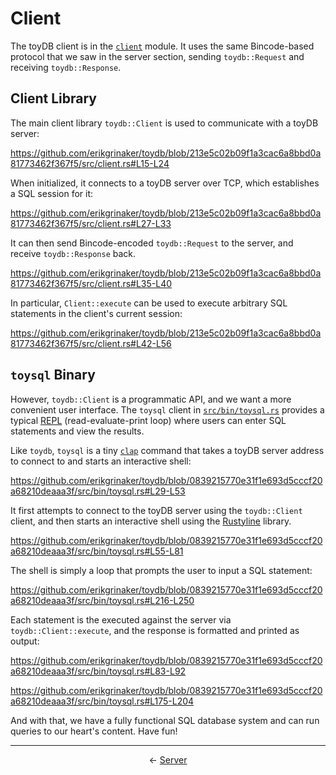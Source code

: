 # Client

The toyDB client is in the [`client`](https://github.com/erikgrinaker/toydb/blob/213e5c02b09f1a3cac6a8bbd0a81773462f367f5/src/client.rs)
module. It uses the same Bincode-based protocol that we saw in the server section, sending
`toydb::Request` and receiving `toydb::Response`.

## Client Library

The main client library `toydb::Client` is used to communicate with a toyDB server:

https://github.com/erikgrinaker/toydb/blob/213e5c02b09f1a3cac6a8bbd0a81773462f367f5/src/client.rs#L15-L24

When initialized, it connects to a toyDB server over TCP, which establishes a SQL session for it:

https://github.com/erikgrinaker/toydb/blob/213e5c02b09f1a3cac6a8bbd0a81773462f367f5/src/client.rs#L27-L33

It can then send Bincode-encoded `toydb::Request` to the server, and receive `toydb::Response`
back.

https://github.com/erikgrinaker/toydb/blob/213e5c02b09f1a3cac6a8bbd0a81773462f367f5/src/client.rs#L35-L40


In particular, `Client::execute` can be used to execute arbitrary SQL statements in the client's
current session:

https://github.com/erikgrinaker/toydb/blob/213e5c02b09f1a3cac6a8bbd0a81773462f367f5/src/client.rs#L42-L56

## `toysql` Binary

However, `toydb::Client` is a programmatic API, and we want a more convenient user interface.
The `toysql` client in [`src/bin/toysql.rs`](https://github.com/erikgrinaker/toydb/blob/0839215770e31f1e693d5cccf20a68210deaaa3f/src/bin/toysql.rs)
provides a typical [REPL](https://en.wikipedia.org/wiki/Read–eval–print_loop) (read-evaluate-print loop) where users can enter SQL statements and view the results.

Like `toydb`, `toysql` is a tiny [`clap`](https://docs.rs/clap/latest/clap/) command that takes a
toyDB server address to connect to and starts an interactive shell:

https://github.com/erikgrinaker/toydb/blob/0839215770e31f1e693d5cccf20a68210deaaa3f/src/bin/toysql.rs#L29-L53

It first attempts to connect to the toyDB server using the `toydb::Client` client, and then starts
an interactive shell using the [Rustyline](https://docs.rs/rustyline/latest/rustyline/) library.

https://github.com/erikgrinaker/toydb/blob/0839215770e31f1e693d5cccf20a68210deaaa3f/src/bin/toysql.rs#L55-L81

The shell is simply a loop that prompts the user to input a SQL statement:

https://github.com/erikgrinaker/toydb/blob/0839215770e31f1e693d5cccf20a68210deaaa3f/src/bin/toysql.rs#L216-L250

Each statement is the executed against the server via `toydb::Client::execute`, and the response
is formatted and printed as output:

https://github.com/erikgrinaker/toydb/blob/0839215770e31f1e693d5cccf20a68210deaaa3f/src/bin/toysql.rs#L83-L92

https://github.com/erikgrinaker/toydb/blob/0839215770e31f1e693d5cccf20a68210deaaa3f/src/bin/toysql.rs#L175-L204

And with that, we have a fully functional SQL database system and can run queries to our heart's
content. Have fun!

---

<p align="center">
← <a href="server.md">Server</a>
</p>